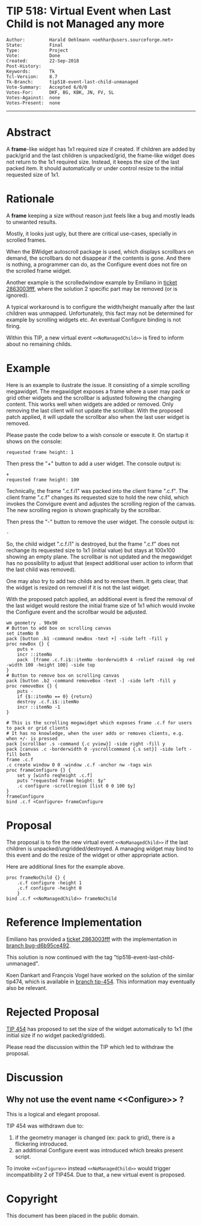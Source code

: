 # TIP 518: Virtual Event when Last Child is not Managed any more
	Author:         Harald Oehlmann <oehhar@users.sourceforge.net>
	State:          Final
	Type:           Project
	Vote:           Done
	Created:        22-Sep-2018
	Post-History:   
	Keywords:       Tk
	Tcl-Version:    8.7
	Tk-Branch:      tip518-event-last-child-unmanaged
	Vote-Summary:   Accepted 6/0/0
	Votes-For:      DKF, BG, KBK, JN, FV, SL
	Votes-Against:  none
	Votes-Present:  none
-----
# Abstract

A **frame**-like widget has 1x1 required size if created.
If children are added by pack/grid and the last children is unpacked/grid, the frame-like widget does not return to the 1x1 required size.
Instead, it keeps the size of the last packed item.
It should automatically or under control resize to the initial requested size of 1x1.

# Rationale

A **frame** keeping a size without reason just feels like a bug and mostly leads to unwanted results.

Mostly, it looks just ugly, but there are critical use-cases, specially in scrolled frames.

When the BWidget autoscroll package is used, which displays scrollbars on demand, the scrollbars do not disappear if the contents is gone.
And there is nothing, a programmer can do, as the Configure event does not fire on the scrolled frame widget.

Another example is the scrolledwindow example by Emiliano in [ticket 2863003fff](https://core.tcl.tk/tk/info/12006979562649c9), where the solution 2 specific part may be removed \(or is ignored\).

A typical workaround is to configure the width/height manually after the last children was unmapped.
Unfortunately, this fact may not be determined for example by scrolling widgets etc. An eventual Configure binding is not firing.

Within this TIP, a new virtual event `<<NoManagedChild>>` is fired to inform about no remaining childs.

# Example

Here is an example to ilustrate the issue.
It consisting of a simple scrolling megawidget.
The megawidget exposes a frame where a user may pack or grid other widgets and the scrollbar is adjusted following the changing content.
This works well when widgets are added or removed. Only removing the last client will not update the scrollbar. With the proposed patch applied, it will update the scrollbar also when the last user widget is removed.

Please paste the code below to a wish console or execute it.
On startup it shows on the console:

	requested frame height: 1

Then press the "\+" button to add a user widget. The console output
is:

	+
	requested frame height: 100

Technically, the frame ".c.f.i1" was packed into the client frame ".c.f".
The client frame ".c.f" changes its requested size to hold the new child, which invokes the Convigure event and adjustes the scrolling region of the canvas.
The new scrolling region is shown graphically by the scrollbar.

Then press the "-" button to remove the user widget. The console output is:

	-

So, the child widget ".c.f.i1" is destroyed, but the frame ".c.f" does not rechange its requested size to 1x1 \(initial value\) but stays at 100x100 showing an empty plane.
The scrollbar is not updated and the megawidget has no possibility to adjust that \(expect additional user action to inform that the last child was removed\).

One may also try to add two childs and to remove them. It gets clear, that the widget is resized on removel if it is not the last widget.

With the proposed patch applied, an additional event is fired the removal of the last widget would restore the initial frame size of 1x1 which would invoke the Configure event and the scrollbar would be adjusted.

	wm geometry . 90x90
	# Button to add box on scrolling canvas
	set itemNo 0
	pack [button .b1 -command newBox -text +] -side left -fill y
	proc newBox {} {
	    puts +
	    incr ::itemNo
	    pack  [frame .c.f.i$::itemNo -borderwidth 4 -relief raised -bg red -width 100 -height 100] -side top
	}
	# Button to remove box on scrolling canvas
	pack [button .b2 -command removeBox -text -] -side left -fill y
	proc removeBox {} {
	    puts -
	    if {$::itemNo == 0} {return}
	    destroy .c.f.i$::itemNo
	    incr ::itemNo -1
	}
	
	# This is the scrolling megawidget which exposes frame .c.f for users to pack or grid clients
	# It has no knowledge, when the user adds or removes clients, e.g. when +/- is pressed
	pack [scrollbar .s -command {.c yview}] -side right -fill y
	pack [canvas .c -borderwidth 0 -yscrollcommand {.s set}] -side left -fill both
	frame .c.f
	.c create window 0 0 -window .c.f -anchor nw -tags win
	proc frameConfigure {} {
	    set y [winfo reqheight .c.f]
	    puts "requested frame height: $y"
	    .c configure -scrollregion [list 0 0 100 $y]
	}
	frameConfigure
	bind .c.f <Configure> frameConfigure

# Proposal

The proposal is to fire the new virtual event `<<NoManagedChild>>` if the last children is unpacked/ungridded/destroyed.
A managing widget may bind to this event and do the resize of the widget or other appropriate action.

Here are additional lines for the example above.

	proc frameNoChild {} {
	    .c.f configure -height 1
	    .c.f configure -height 0
        }
	bind .c.f <<NoManagedChild>> frameNoChild

# Reference Implementation

Emiliano has provided a [ticket 2863003fff](https://core.tcl.tk/tk/info/2863003fff) with the implementation in [branch bug-d6b95ce492](https://core.tcl.tk/tk/timeline?r=bug-d6b95ce492&nd&c=2016-09-21+06%3A32%3A55&n=200).

This solution is now continued with the tag "tip518-event-last-child-unmanaged".

Koen Dankart and François Vogel have worked on the solution of the similar tip474, which is available in [branch tip-454](http://core.tcl.tk/tk/timeline?n=100&r=tip-454).
This information may eventually also be relevant.

# Rejected Proposal

[TIP 454](454.md) has proposed to set the size of the widget automatically to 1x1 (the initial size if no widget packed/gridded).

Please read the discussion within the TIP which led to withdraw the proposal.

# Discussion

## Why not use the event name \<\<Configure\>\> ?

This is a logical and elegant proposal.

TIP 454 was withdrawn due to:

   1. if the geometry manager is changed (ex: pack to grid), there is a flickering introduced.
   2. an additional Configure event was introduced which breaks present script.

To invoke `<<Configure>>` instead `<<NoManagedChild>>` would trigger incompatibility 2 of TIP454.
Due to that, a new virtual event is proposed.

# Copyright

This document has been placed in the public domain.
